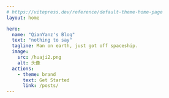 ```yaml
---
# https://vitepress.dev/reference/default-theme-home-page
layout: home

hero:
  name: "QianYanz's Blog"
  text: "nothing to say"
  tagline: Man on earth, just got off spaceship.
  image:
    src: /huaji2.png
    alt: 头像
  actions:
    - theme: brand
      text: Get Started
      link: /posts/
---
```




